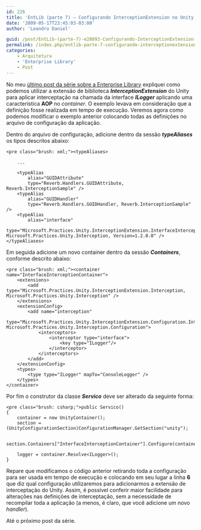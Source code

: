 ```yaml
---
id: 226
title: 'EntLib (parte 7) – Configurando InterceptionExtension no Unity'
date: '2009-05-17T23:45:03-03:00'
author: 'Leandro Daniel'

guid: /post/EntLib-(parte-7)-e28093-Configurando-InterceptionExtension-no-Unity.aspx
permalink: /index.php/entlib-parte-7-configurando-interceptionextension-no-unity/
categories:
    - Arquitetura
    - 'Enterprise Library'
    - Post
---
```


No meu [último post da série sobre a Enterprise Library](http://www.leandrodaniel.com//post/EntLib-(parte-6)-e28093-Interceptacao-de-chamada-de-interface-com-o-Unity) expliquei como podemos utilizar a extensão de biblioteca ***InterceptionExtension*** do Unity para aplicar interceptação na chamada da interface ***ILogger*** aplicando uma característica **AOP** no *container*. O exemplo levava em consideração que a definição fosse realizada em tempo de execução. Veremos agora como podemos modificar o exemplo anterior colocando todas as definições no arquivo de configuração da aplicação.

Dentro do arquivo de configuração, adicione dentro da sessão ***typeAliases*** os tipos descritos abaixo:

```
<pre class="brush: xml;"><typeAliases>
 
    ...

    <typeAlias 
        alias="GUIDAttribute" 
        type="Reverb.Handlers.GUIDAttribute, Reverb.InterceptionSample" />
    <typeAlias 
        alias="GUIDHandler" 
        type="Reverb.Handlers.GUIDHandler, Reverb.InterceptionSample" />
    <typeAlias 
        alias="interface" 
        type="Microsoft.Practices.Unity.InterceptionExtension.InterfaceInterceptor, Microsoft.Practices.Unity.Interception, Version=1.2.0.0" />
</typeAliases>
```

Em seguida adicione um novo container dentro da sessão ***Containers***, conforme descrito abaixo:

```
<pre class="brush: xml;"><container name="InterfaceInterceptionContainer">
    <extensions>
        <add type="Microsoft.Practices.Unity.InterceptionExtension.Interception, Microsoft.Practices.Unity.Interception" />
    </extensions>
    <extensionConfig>
        <add name="interception"
            type="Microsoft.Practices.Unity.InterceptionExtension.Configuration.InterceptionConfigurationElement, Microsoft.Practices.Unity.Interception.Configuration">
            <interceptors>
                <interceptor type="interface">                                
                    <key type="ILogger"/>
                </interceptor>                            
            </interceptors>
        </add>
    </extensionConfig>
    <types>
        <type type="ILogger" mapTo="ConsoleLogger" />
    </types>
</container>
```

Por fim o construtor da classe ***Servico*** deve ser alterado da seguinte forma:

```
<pre class="brush: csharp;">public Servico()
{
    container = new UnityContainer(); 
    section = (UnityConfigurationSection)ConfigurationManager.GetSection("unity");
    
    section.Containers["InterfaceInterceptionContainer"].Configure(container);            
    
    logger = container.Resolve<ILogger>();
}
```

Repare que modificamos o código anterior retirando toda a configuração para ser usada em tempo de execução e colocando em seu lugar a linha **6** que diz qual configuração utilizaremos para adicionarmos a extensão de interceptação do Unity. Assim, é possível conferir maior facilidade para alterações nas definições de interceptação, sem a necessidade de recompilar toda a aplicação (a menos, é claro, que você adicione um novo *handler*).

Até o próximo post da série.